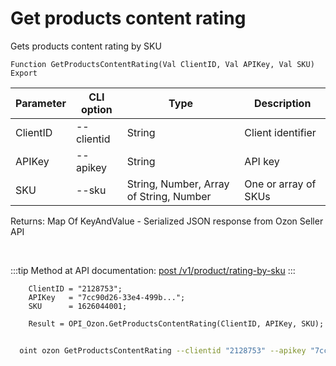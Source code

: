 ﻿---
sidebar_position: 4
---

# Get products content rating
 Gets products content rating by SKU



`Function GetProductsContentRating(Val ClientID, Val APIKey, Val SKU) Export`

  | Parameter | CLI option | Type | Description |
  |-|-|-|-|
  | ClientID | --clientid | String | Client identifier |
  | APIKey | --apikey | String | API key |
  | SKU | --sku | String, Number, Array of String, Number | One or array of SKUs |

  
  Returns:  Map Of KeyAndValue - Serialized JSON response from Ozon Seller API

<br/>

:::tip
Method at API documentation: [post /v1/product/rating-by-sku](https://docs.ozon.ru/api/seller/#operation/ProductAPI_GetProductRatingBySku)
:::
<br/>


```bsl title="Code example"
    ClientID = "2128753";
    APIKey   = "7cc90d26-33e4-499b...";
    SKU      = 1626044001;

    Result = OPI_Ozon.GetProductsContentRating(ClientID, APIKey, SKU);
```



```sh title="CLI command example"
    
  oint ozon GetProductsContentRating --clientid "2128753" --apikey "7cc90d26-33e4-499b..." --sku %sku%

```

```json title="Result"

```
